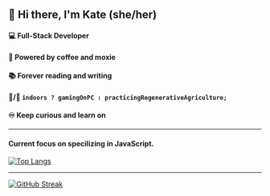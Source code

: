 ## :vulcan_salute: Hi there, I'm Kate (she/her) 

#### :computer: Full-Stack Developer
#### :battery: Powered by coffee and moxie 
#### :books: Forever reading and writing
#### :space_invader:/:ear_of_rice: ``` indoors ? gamingOnPC : practicingRegenerativeAgriculture; ```
#### :infinity: Keep curious and learn on

<!-- 	:electron: :atom: -->
<hr/>

#### Current focus on specilizing in JavaScript.

[![Top Langs](https://github-readme-stats.vercel.app/api/top-langs/?username=KateLockhart&layout=compact)](https://github.com/anuraghazra/github-readme-stats)

<hr/>

[![GitHub Streak](https://github-readme-streak-stats.herokuapp.com?user=KateLockhart&theme=github-dark&hide_border=true&date_format=M%20j%5B%2C%20Y%5D&fire=DD2727)](https://git.io/streak-stats)
<!-- ![Linked In Logo to Redirect to Kate's LinkedIn Profile](http://www.w3.org/2000/svg) -->
<!--
**KateLockhart/KateLockhart** is a ✨ _special_ ✨ repository because its `README.md` (this file) appears on your GitHub profile.

Here are some ideas to get you started:

- 🔭 I’m currently working on ...
- 🌱 I’m currently learning ...
- 👯 I’m looking to collaborate on ...
- 🤔 I’m looking for help with ...
- 💬 Ask me about ...
- 📫 How to reach me: ...
- 😄 Pronouns: ...
- ⚡ Fun fact: ...
-->
